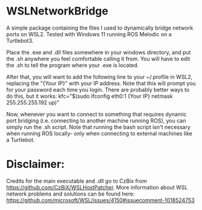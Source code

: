 # WSLNetworkBridge
A simple package containing the files I used to dynamically bridge network ports on WSL2. Tested with Windows 11 running ROS Melodic on a Turtlebot3.

Place the .exe and .dll files somewhere in your windows directory, and put the .sh anywhere you feel comfortable calling it from.
You will have to edit the .sh to tell the program where your .exe is located.

After that, you will want to add the following line to your ~/.profile in WSL2, replacing the "{Your IP}" with your IP address.
Note that this will prompt you for your password each time you login. 
There are probably better ways to do this, but it works:
kfc="$(sudo ifconfig eth0:1 {Your IP} netmask 255.255.255.192 up)"

Now, whenever you want to connect to something that requires dynamic port bridging (i.e. connecting to another machine running ROS), you can simply run the .sh script. 
Note that running the bash script isn't necessary when running ROS locally- only when connecting to external machines like a Turtlebot.

# Disclaimer: 
Credits for the main executable and .dll go to CzBix from https://github.com/CzBiX/WSLHostPatcher. 
More information about WSL network problems and solutions can be found here: https://github.com/microsoft/WSL/issues/4150#issuecomment-1018524753

